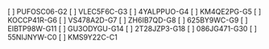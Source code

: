 [ ] PUFOSC06-G2
[ ] VLEC5F6C-G3
[ ] 4YALPPUO-G4
[ ] KM4QE2PG-G5
[ ] KOCCP41R-G6
[ ] VS478A2D-G7
[ ] ZH6IB7QD-G8
[ ] 625BY9WC-G9
[ ] EIBTP98W-G11
[ ] GU3ODYGU-G14
[ ] 2T28JZP3-G18
[ ] 086JG471-G30
[ ] 55NIJNYW-C0
[ ] KMS9Y22C-C1